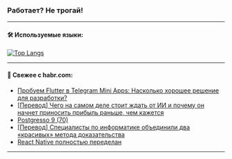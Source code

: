 ### Работает? Не трогай!

---
<!--
#### 🛠️ Technical stack:

![Java](https://img.shields.io/badge/Java-informational?logo=Oracle&style=flat&logoColor=white&color=FF4500)
![Kotlin](https://img.shields.io/badge/Kotlin-informational?logo=Kotlin&style=flat&logoColor=white&color=774D97)
![TS](https://img.shields.io/badge/TypeScript-informational?logo=typeScript&style=flat&logoColor=black&color=017acc)
![Python](https://img.shields.io/badge/Python-informational?logo=Python&style=flat&logoColor=black&color=ffdd54) <br>
![Spring](https://img.shields.io/badge/Spring-informational?logo=Spring&style=flat&logoColor=white&color=6DB33F) 
![SpringBoot](https://img.shields.io/badge/SpringBoot-informational?logo=SpringBoot&style=flat&logoColor=white&color=6DB33F)
![Nest](https://img.shields.io/badge/NestJS-informational?logo=NestJS&style=flat&logoColor=white&color=E0234E) 
![NodeJS](https://img.shields.io/badge/NodeJS-informational?logo=node.js&style=flat&logoColor=white&color=70A760)<br>
![PostgreSQL](https://img.shields.io/badge/PostgreSQL-informational?logo=PostgreSQL&style=flat&logoColor=white&color=DAA520)
![MongoDB](https://img.shields.io/badge/MongoDB-informational?logo=MongoDB&style=flat&logoColor=white&color=870000)
![Apache](https://img.shields.io/badge/Apache-informational?logo=apache&style=flat&logoColor=white&color=f74e28)

___ 
-->

#### 🛠️ Используемые языки:

[![Top Langs](https://github-readme-stats-82jvfl3w3-advtsettinggmailcoms-projects.vercel.app/api/top-langs/?username=zloylis&langs_count=10&hide_title=true&title_color=e6edf3&size_weight=0.5&count_weight=0.5&layout=compact&hide_progress=true&hide_border=true&theme=dracula)](https://github.com/zloylis)

<!---


####  :octocat:&nbsp;&nbsp; Статистика:

![GitHub stats](https://github-readme-stats-u2qms2cxw-advtsettinggmailcoms-projects.vercel.app/api?username=zloylis&show_icons=true&hide_border=true&theme=dracula&title_color=e6edf3&include_all_commits=true&count_private=true&hide_rank=false&hide_title=true&rank_icon=github)
-->
---

#### 💬 Свежее с habr.com:

<!-- BLOG-POST-LIST:START -->
- [Пробуем Flutter в Telegram Mini Apps: Насколько хорошее решение для разработки?](https://habr.com/ru/articles/854406/?utm_source=habrahabr&utm_medium=rss&utm_campaign=854406)
- [[Перевод] Чего на самом деле стоит ждать от ИИ и почему он начнет приносить прибыль раньше, чем кажется](https://habr.com/ru/companies/vk/articles/854260/?utm_source=habrahabr&utm_medium=rss&utm_campaign=854260)
- [Postgresso 9 &lpar;70&rpar;](https://habr.com/ru/companies/postgrespro/articles/840552/?utm_source=habrahabr&utm_medium=rss&utm_campaign=840552)
- [[Перевод] Специалисты по информатике объединили два «красивых» метода доказательства](https://habr.com/ru/articles/854350/?utm_source=habrahabr&utm_medium=rss&utm_campaign=854350)
- [React Native полностью переделан](https://habr.com/ru/articles/854348/?utm_source=habrahabr&utm_medium=rss&utm_campaign=854348)
<!-- BLOG-POST-LIST:END -->

---
